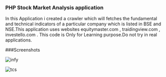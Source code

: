 

### PHP Stock Market Analysis application


In this Application i created a crawler which will fetches the fundamental and technical indicators of a particular company which is listed in BSE and NSE.This application uses websites equitymaster.com , traidingview.com , investello.com . This code is Only for Learning purpose.Do not try in real applications.


###Screenshots


![infy](https://user-images.githubusercontent.com/19733240/41840237-d4153b00-7882-11e8-9b34-5e371a4ef088.png)


![tcs](https://user-images.githubusercontent.com/19733240/41840431-5b77e782-7883-11e8-9db0-25464071fd33.png)
